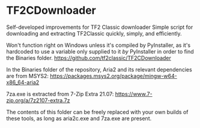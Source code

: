 # TF2CDownloader
Self-developed improvements for TF2 Classic downloader
Simple script for downloading and extracting TF2Classic quickly, simply, and efficiently.


Won't function right on Windows unless it's compiled by PyInstaller, as it's hardcoded to use a variable only supplied to it *by* PyInstaller in order to find the Binaries folder.
https://github.com/tf2classic/TF2CDownloader

In the Binaries folder of the repository, Aria2 and its relevant dependencies are from MSYS2: https://packages.msys2.org/package/mingw-w64-x86_64-aria2

7za.exe is extracted from 7-Zip Extra 21.07: https://www.7-zip.org/a/7z2107-extra.7z

The contents of this folder can be freely replaced with your own builds of these tools, as long as aria2c.exe and 7za.exe are present.
